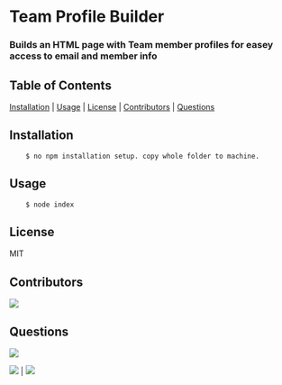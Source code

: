 # Team Profile Builder

### Builds an HTML page with Team member profiles for easey access to email and member info

## Table of Contents

[Installation](#Installation) | [Usage](#Usage) | [License](#License) | [Contributors](#Contributors) | [Questions](#Questions)

## Installation

        $ no npm installation setup. copy whole folder to machine.

## Usage

        $ node index

## License

MIT

 ## Contributors

[![](https://img.shields.io/badge/github-kdeguzm3-brightgreen?style=plastic)](https://www.github.com/kdeguzm3)

## Questions

![](https://avatars3.githubusercontent.com/u/58832810?v=4&s=200)

[![](https://img.shields.io/badge/gitHub-kdeguzm3-blue?style=plastic)](https://www.github.com/kdeguzm3) | 
[![](https://img.shields.io/badge/email-kaydeekhing@gmail.com-purple?style=plastic)](mailto:kaydeekhing@gmail.com)

